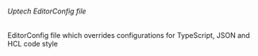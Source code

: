 ###### Uptech EditorConfig file

EditorConfig file which overrides configurations for TypeScript, JSON and HCL code style





